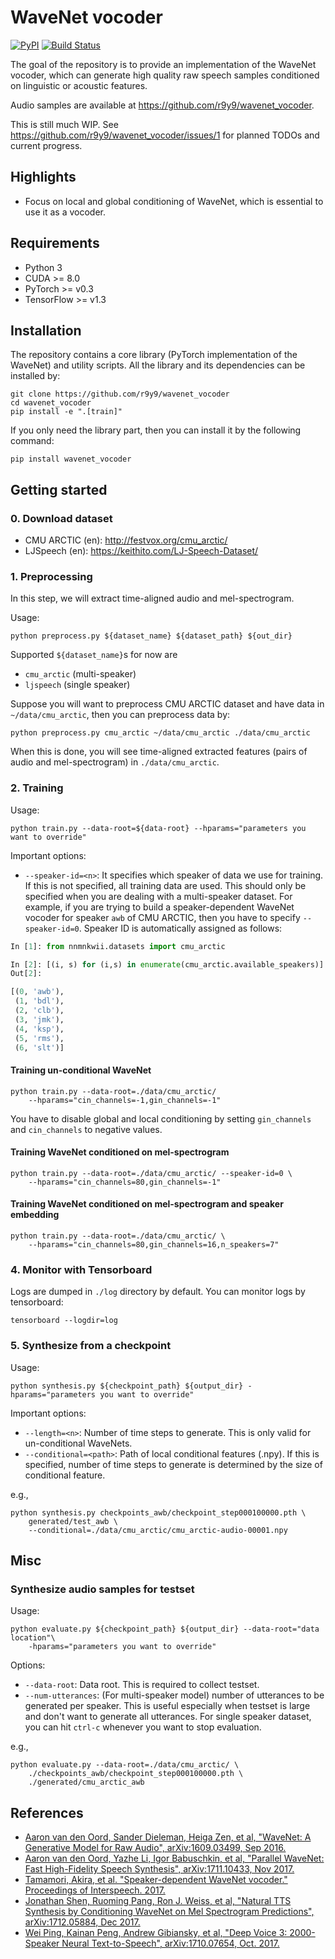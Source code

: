 # WaveNet vocoder

[![PyPI](https://img.shields.io/pypi/v/wavenet_vocoder.svg)](https://pypi.python.org/pypi/wavenet_vocoder)
[![Build Status](https://travis-ci.org/r9y9/wavenet_vocoder.svg?branch=master)](https://travis-ci.org/r9y9/wavenet_vocoder)

The goal of the repository is to provide an implementation of the WaveNet vocoder, which can generate high quality raw speech samples conditioned on linguistic or acoustic features.

Audio samples are available at https://github.com/r9y9/wavenet_vocoder.

This is still much WIP. See https://github.com/r9y9/wavenet_vocoder/issues/1 for planned TODOs and current progress.


## Highlights

- Focus on local and global conditioning of WaveNet, which is essential to use it as a vocoder.

## Requirements

- Python 3
- CUDA >= 8.0
- PyTorch >= v0.3
- TensorFlow >= v1.3

## Installation

The repository contains a core library (PyTorch implementation of the WaveNet) and utility scripts. All the library and its dependencies can be installed by:

```
git clone https://github.com/r9y9/wavenet_vocoder
cd wavenet_vocoder
pip install -e ".[train]"
```

If you only need the library part, then you can install it by the following command:

```
pip install wavenet_vocoder
```


## Getting started

### 0. Download dataset

- CMU ARCTIC (en): http://festvox.org/cmu_arctic/
- LJSpeech (en): https://keithito.com/LJ-Speech-Dataset/

### 1. Preprocessing

In this step, we will extract time-aligned audio and mel-spectrogram.

Usage:

```
python preprocess.py ${dataset_name} ${dataset_path} ${out_dir}
```

Supported `${dataset_name}`s for now are

- `cmu_arctic` (multi-speaker)
- `ljspeech` (single speaker)

Suppose you will want to preprocess CMU ARCTIC dataset and have data in `~/data/cmu_arctic`, then you can preprocess data by:

```
python preprocess.py cmu_arctic ~/data/cmu_arctic ./data/cmu_arctic
```

When this is done, you will see time-aligned extracted features (pairs of audio and mel-spectrogram) in `./data/cmu_arctic`.

### 2. Training

Usage:

```
python train.py --data-root=${data-root} --hparams="parameters you want to override"
```

Important options:

- `--speaker-id=<n>`: It specifies which speaker of data we use for training. If this is not specified, all training data are used. This should only be specified when you are dealing with a multi-speaker dataset. For example, if you are trying to build a speaker-dependent WaveNet vocoder for speaker `awb` of CMU ARCTIC, then you have to specify `--speaker-id=0`. Speaker ID is automatically assigned as follows:

```py
In [1]: from nnmnkwii.datasets import cmu_arctic

In [2]: [(i, s) for (i,s) in enumerate(cmu_arctic.available_speakers)]
Out[2]:

[(0, 'awb'),
 (1, 'bdl'),
 (2, 'clb'),
 (3, 'jmk'),
 (4, 'ksp'),
 (5, 'rms'),
 (6, 'slt')]
```


#### Training un-conditional WaveNet

```
python train.py --data-root=./data/cmu_arctic/
    --hparams="cin_channels=-1,gin_channels=-1"
```

You have to disable global and local conditioning by setting `gin_channels` and `cin_channels` to negative values.

#### Training WaveNet conditioned on mel-spectrogram

```
python train.py --data-root=./data/cmu_arctic/ --speaker-id=0 \
    --hparams="cin_channels=80,gin_channels=-1"
```

#### Training WaveNet conditioned on mel-spectrogram and speaker embedding

```
python train.py --data-root=./data/cmu_arctic/ \
    --hparams="cin_channels=80,gin_channels=16,n_speakers=7"
```

### 4. Monitor with Tensorboard

Logs are dumped in `./log` directory by default. You can monitor logs by tensorboard:

```
tensorboard --logdir=log
```

### 5. Synthesize from a checkpoint

Usage:

```
python synthesis.py ${checkpoint_path} ${output_dir} -hparams="parameters you want to override"
```

Important options:

- `--length=<n>`: Number of time steps to generate. This is only valid for un-conditional WaveNets.
- `--conditional=<path>`: Path of local conditional features (.npy). If this is specified, number of time steps to generate is determined by the size of conditional feature.

e.g.,

```
python synthesis.py checkpoints_awb/checkpoint_step000100000.pth \
    generated/test_awb \
    --conditional=./data/cmu_arctic/cmu_arctic-audio-00001.npy
```

## Misc

### Synthesize audio samples for testset

Usage:


```
python evaluate.py ${checkpoint_path} ${output_dir} --data-root="data location"\
    -hparams="parameters you want to override"
```

Options:

- `--data-root`: Data root. This is required to collect testset.
- `--num-utterances`: (For multi-speaker model) number of utterances to be generated per speaker. This is useful especially when testset is large and don't want to generate all utterances. For single speaker dataset, you can hit `ctrl-c` whenever you want to stop evaluation.

e.g.,

```
python evaluate.py --data-root=./data/cmu_arctic/ \
    ./checkpoints_awb/checkpoint_step000100000.pth \
    ./generated/cmu_arctic_awb
```

## References

- [Aaron van den Oord, Sander Dieleman, Heiga Zen, et al, "WaveNet: A Generative Model for Raw Audio", 	arXiv:1609.03499, Sep 2016.](https://arxiv.org/abs/1609.03499)
- [Aaron van den Oord, Yazhe Li, Igor Babuschkin, et al, "Parallel WaveNet: Fast High-Fidelity Speech Synthesis", 	arXiv:1711.10433, Nov 2017.](https://arxiv.org/abs/1711.10433)
- [Tamamori, Akira, et al. "Speaker-dependent WaveNet vocoder." Proceedings of Interspeech. 2017.](http://www.isca-speech.org/archive/Interspeech_2017/pdfs/0314.PDF)
- [Jonathan Shen, Ruoming Pang, Ron J. Weiss, et al, "Natural TTS Synthesis by Conditioning WaveNet on Mel Spectrogram Predictions", arXiv:1712.05884, Dec 2017.](https://arxiv.org/abs/1712.05884)
- [Wei Ping, Kainan Peng, Andrew Gibiansky, et al, "Deep Voice 3: 2000-Speaker Neural Text-to-Speech", arXiv:1710.07654, Oct. 2017.](https://arxiv.org/abs/1710.07654)
